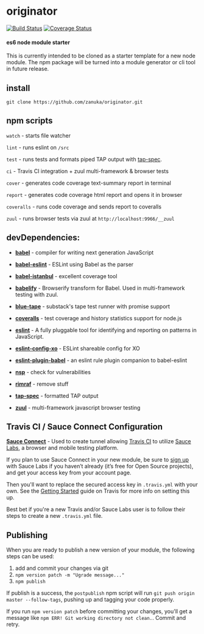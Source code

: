# originator
 [![Build Status](https://travis-ci.org/zanuka/originator.svg)](https://travis-ci.org/zanuka/originator) [![Coverage Status](https://coveralls.io/repos/zanuka/originator/badge.svg?branch=master&service=github)](https://coveralls.io/github/zanuka/originator?branch=master)

#### es6 node module starter
This is currently intended to be cloned as a starter template for a new node module. The npm package will be turned into a module generator or cli tool in future release.

## install
`git clone https://github.com/zanuka/originator.git`

## npm scripts

`watch` - starts file watcher

`lint` - runs eslint on `/src`

`test` - runs tests and formats piped TAP output with [tap-spec](https://github.com/scottcorgan/tap-spec).

`ci` - Travis CI integration + zuul multi-framework & browser tests

`cover` - generates code coverage text-summary report in terminal

`report` - generates code coverage html report and opens it in browser

`coveralls` - runs code coverage and sends report to coveralls

`zuul` - runs browser tests via zuul at `http://localhost:9966/__zuul`

## devDependencies:

- [**babel**](https://github.com/babel/babel) - compiler for writing next generation JavaScript

- [**babel-eslint**](https://github.com/babel/babel-eslint) - ESLint using Babel as the parser

- [**babel-istanbul**](https://github.com/ambitioninc/babel-istanbul) - excellent coverage tool

- [**babelify**](https://github.com/babel/babelify) - Browserify transform for Babel. Used in multi-framework testing with zuul.

- [**blue-tape**](https://github.com/spion/blue-tape) - substack's tape test runner with promise support

- [**coveralls**](https://github.com/nickmerwin/node-coveralls) - test coverage and history statistics support for node.js

- [**eslint**](https://github.com/eslint/eslint) - A fully pluggable tool for identifying and reporting on patterns in JavaScript.

- [**eslint-config-xo**](https://github.com/sindresorhus/eslint-config-xo) - ESLint shareable config for XO

- [**eslint-plugin-babel**](https://github.com/babel/eslint-plugin-babel) - an eslint rule plugin companion to babel-eslint

- [**nsp**](https://github.com/nodesecurity/nsp) - check for vulnerabilities

- [**rimraf**](https://github.com/isaacs/rimraf) - remove stuff

- [**tap-spec**](https://github.com/scottcorgan/tap-spec) - formatted TAP output

- [**zuul**](https://github.com/defunctzombie/zuul) - multi-framework javascript browser testing


## Travis CI / Sauce Connect Configuration

[**Sauce Connect**](https://docs.saucelabs.com/reference/sauce-connect/) -  Used to create tunnel allowing [Travis CI](https://travis-ci.org/) to utilize [Sauce Labs](https://saucelabs.com), a browser and mobile testing platform.

If you plan to use Sauce Connect in your new module, be sure to [sign up](https://saucelabs.com/signup) with Sauce Labs if you haven’t already (it’s free for Open Source projects), and get your access key from your account page.

Then you'll want to replace the secured access key in `.travis.yml` with your own. See the [Getting Started](https://docs.saucelabs.com/ci-integrations/travis-ci/) guide on Travis for more info on setting this up.

Best bet if you're a new Travis and/or Sauce Labs user is to follow their steps to create a new `.travis.yml` file.

## Publishing
When you are ready to publish a new version of your module, the following steps can be used:
  1. add and commit your changes via git
  2. `npm version patch -m "Ugrade message..."`
  3. `npm publish`

If publish is a success, the `postpublish` npm script will run `git push origin master --follow-tags`, pushing up and tagging your code properly.

If you run `npm version patch` before committing your changes, you'll get a message like `npm ERR! Git working directory not clean.`. Commit and retry.



